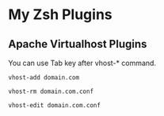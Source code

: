 # My Zsh Plugins

## Apache Virtualhost Plugins

You can use Tab key after vhost-* command.

``vhost-add domain.com``

``vhost-rm domain.com.conf``

``vhost-edit domain.com.conf``


